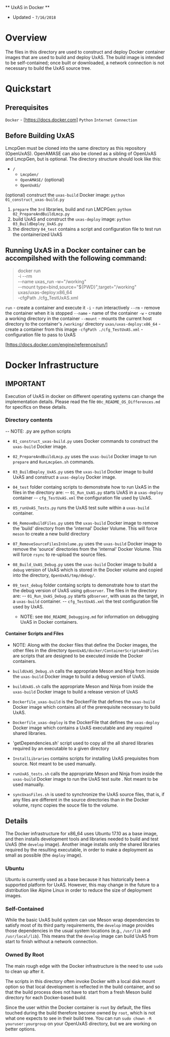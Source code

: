 ** UxAS in Docker **
* Updated - `7/16/2018`


# Overview
The files in this directory are used to construct and deploy Docker
container images that are used to build and deploy UxAS. The build 
image is intended to be self-contained; once built or downloaded, a 
network connection is not necessary to build the UxAS source tree.

# Quickstart

## Prerequisites
`Docker` - [https://docs.docker.com]
`Python`
`Internet Connection`

## Before Building UxAS
LmcpGen must be cloned into the same directory as this repository
(OpenUxAS). OpenAMASE can also be cloned as a sibling of OpenUxAS and
LmcpGen, but is optional. The directory structure should look like this:

* `/`
  * `LmcpGen/`
  * `OpenAMASE/` (optional)
  * `OpenUxAS/`

(optional) construct the `uxas-build` Docker image:
	`python 01_construct_uxas-build.py`

1) `prepare` the `3rd` libraries, build and run LMCPGen:
	`python 02_PrepareAndBuildLmcp.py`
2) build UxAS and construct the `uxas-deploy` image:
	`python 03_BuildDeploy_UxAS.py`
3) the directory `04_test` contains a script and configuration file to test run the containerized UxAS

## Running UxAS in a Docker container can be accompilshed with the following command:
>docker run \
>  -i --rm \
>  --name uxas_run -w="/working" \
>  --mount type=bind,source="${PWD}",target="/working"\
>  uxas/uxas-deploy:x86_64 \
>  -cfgPath ./cfg_TestUxAS.xml

`run` - create a container and execute it
`-i` - run interactively
`--rm` - remove the container when it is stopped
`--name` - name of the container
`-w` - create a working directory in the container
`--mount` - mounts the current host directory to the container's `/working/` directory
`uxas/uxas-deploy:x86_64` - create a container from this image
`-cfgPath ./cfg_TestUxAS.xml` - configuration file to pass to UxAS

[https://docs.docker.com/engine/reference/run/]


# Docker Infrastructure

## IMPORTANT
Execution of UxAS in docker on different operating systems can change
the implementation details. Please read the file `00c_README_OS_Differences.md`
for specifics on these details.


### Directory contents
  -- NOTE: .py are python scripts

- `01_construct_uxas-build.py` uses Docker commands to construct the
  `uxas-build` Docker image.

- `02_PrepareAndBuildLmcp.py` uses the `uxas-build` Docker image
  to run `prepare` and `RunLmcpGen.sh` commands.

- `03_BuildDeploy_UxAS.py` uses the `uxas-build` Docker image
  to build UxAS and construct a `uxas-deploy` Docker image.

- `04_test` folder containg scripts to demonstrate how to run UxAS in
  the files in the directory are:
  	-- `01_Run_UxAS.py` starts UxAS in a `uxas-deploy` container 
   	-- `cfg_TestUxAS.xml` the configuration file used by UxAS.

- `05_runUxAS_Tests.py` runs the UxAS test suite within a `uxas-build`
  container.

- `06_RemoveBuildFiles.py` uses the `uxas-build` Docker image
  to remove the 'build' directory from the 'internal' Docker Volume.
  This will force `meson` to create a new build directory

- `07_RemoveSourceFilesInVolume.py`  uses the `uxas-build` Docker image
  to remove the 'source' directories from the 'internal' Docker Volume.
  This will force `rsync` to re-upload the source files.

- `08_Build_UxAS_Debug.py`  uses the `uxas-build` Docker image
  to build a `debug` version of UxAS which is stored in the Docker volume
  and copied into the directory, `OpenUxAS/tmp/debug/`.

- `09_test_debug` folder containg scripts to demonstrate how to start the
  the debug version of UxAS using `gdbserver`. The files in the directory
  are:
  	-- `01_Run_UxAS_Debug.py` starts `gdbserver`, with uxas as the target,
    in a `uxas-build` container. 
   	-- `cfg_TestUxAS.xml` the test configuration file used by UxAS.
  * NOTE: see `00d_README_Debugging.md` for information on debugging UxAS 
    in Docker containers.    


#### Container Scripts and Files
* NOTE: Along with the docker files that define the Docker images, the other 
files in the directory `OpenUxAS/docker/ContainerScriptsAndFiles` are scripts
that are designed to be executed inside the Docker containers.

- `buildUxAS_Debug.sh` calls the appropriate Meson and Ninja from inside the
  `uxas-build` Docker image to build a debug version of UxAS.

- `buildUxAS.sh` calls the appropriate Meson and Ninja from inside the
  `uxas-build` Docker image to build a release version of UxAS

- `Dockerfile_uxas-build` is the DockerFile that defines the
  `uxas-build` Docker image which contains all of the prerequisite
  necessary to build UxAS.

- `Dockerfile_uxas-deploy` is the DockerFile that defines the
  `uxas-deploy` Docker image which contains a UxAS executable and 
  any required shared libraries.

- 'getDependencies.sh' script used to copy all the all shared libraries 
  required by an executable to a given directory  

- `InstallLibraries` contains scripts for installing UxAS prequisites
  from source. Not meant to be used manually.

- `runUxAS_tests.sh` calls the appropriate Meson and Ninja from inside the
  `uxas-build` Docker image to run the UxAS test suite . Not meant to be 
  used manually.

- `syncUxasFiles.sh` is used to synchronize the UxAS source files, that is,
  if any files are different in the source directories than in the Docker 
  volume, rsync copies the souce file to the volume.    


## Details

The Docker infrastructure for x86_64 uses Ubuntu 17.10 as a base
image, and then installs development tools and libraries needed
to build and test UxAS (the `develop` image). Another image installs
only the shared libraries required by the resulting executable, in
order to make a deployment as small as possible (the `deploy` image).

### Ubuntu

Ubuntu is currently used as a base because it has historically been a
supported platform for UxAS. However, this may change in the future to
a distribution like Alpine Linux in order to reduce the size of
deployment images.

### Self-Contained

While the basic UxAS build system can use Meson wrap dependencies to
satisfy most of its third party requirements, the `develop` image
provides those dependencies in the usual system locations (e.g.,
`/usr/lib` and `/usr/local/lib`). This means that the `develop` image
can build UxAS from start to finish without a network connection.

### Owned By Root

The main rough edge with the Docker infrastructure is the need to use
`sudo` to clean up after it.

The scripts in this directory often invoke Docker with a local disk
mount option so that local development is reflected in the build
container, and so that the build process does not have to start from a
fresh Meson build directory for each Docker-based build.

Since the user within the Docker container is `root` by default, the
files touched during the build therefore become owned by `root`, which
is not what one expects to see in their build tree. You can run `sudo
chown -R youruser:yourgroup` on your OpenUxAS directory, but we are
working on better options.
